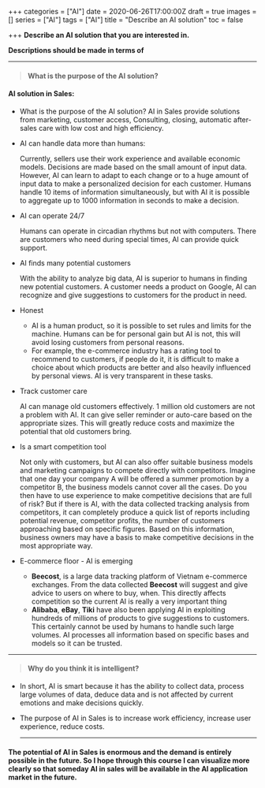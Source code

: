 +++
categories = ["AI"]
date = 2020-06-26T17:00:00Z
draft = true
images = []
series = ["AI"]
tags = ["AI"]
title = "Describe an AI solution"
toc = false

+++
**Describe an AI solution that you are interested in.**

**Descriptions should be made in terms of**

***

> #### **What is the purpose of the AI solution?**

#### AI solution in Sales:

* What is the purpose of the AI solution? AI in Sales provide solutions from marketing, customer access, Consulting, closing, automatic after-sales care with low cost and high efficiency.
* AI can handle data more than humans:

  Currently, sellers use their work experience and available economic models. Decisions are made based on the small amount of input data. However, AI can learn to adapt to each change or to a huge amount of input data to make a personalized decision for each customer. Humans handle 10 items of information simultaneously, but with AI it is possible to aggregate up to 1000 information in seconds to make a decision.

* AI can operate 24/7

  Humans can operate in circadian rhythms but not with computers. There are customers who need during special times, AI can provide quick support.

* AI finds many potential customers

  With the ability to analyze big data, AI is superior to humans in finding new potential customers. A customer needs a product on Google, AI can recognize and give suggestions to customers for the product in need.

* Honest
  * AI is a human product, so it is possible to set rules and limits for the machine. Humans can be for personal gain but AI is not, this will avoid losing customers from personal reasons.
  * For example, the e-commerce industry has a rating tool to recommend to customers, if people do it, it is difficult to make a choice about which products are better and also heavily influenced by personal views. AI is very transparent in these tasks.

* Track customer care

  AI can manage old customers effectively. 1 million old customers are not a problem with AI. It can give seller reminder or auto-care based on the appropriate sizes. This will greatly reduce costs and maximize the potential that old customers bring.

* Is a smart competition tool

  Not only with customers, but AI can also offer suitable business models and marketing campaigns to compete directly with competitors. Imagine that one day your company A will be offered a summer promotion by a competitor B, the business models cannot cover all the cases. Do you then have to use experience to make competitive decisions that are full of risk? But if there is AI, with the data collected tracking analysis from competitors, it can completely produce a quick list of reports including potential revenue, competitor profits, the number of customers approaching based on specific figures. Based on this information, business owners may have a basis to make competitive decisions in the most appropriate way.

* E-commerce floor - AI is emerging
  * **Beecost**, is a large data tracking platform of Vietnam e-commerce exchanges. From the data collected **Beecost** will suggest and give advice to users on where to buy, when. This directly affects competition so the current AI is really a very important thing
  * **Alibaba**, **eBay**, **Tiki** have also been applying AI in exploiting hundreds of millions of products to give suggestions to customers. This certainly cannot be used by humans to handle such large volumes. AI processes all information based on specific bases and models so it can be trusted.

***

> #### **Why do you think it is intelligent?**

* In short, AI is smart because it has the ability to collect data, process large volumes of data, deduce data and is not affected by current emotions and make decisions quickly.
* The purpose of AI in Sales is to increase work efficiency, increase user experience, reduce costs.

  ***

#### The potential of AI in Sales is enormous and the demand is entirely possible in the future. So I hope through this course I can visualize more clearly so that someday AI in sales will be available in the AI application market in the future.